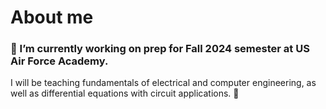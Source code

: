 # About me

### 🔭 I’m currently working on prep for Fall 2024 semester at US Air Force Academy.

I will be teaching fundamentals of electrical and computer engineering, as well as differential equations with circuit applications. 🤠

<!--
**somannjp/somannjp** is a ✨ _special_ ✨ repository because its `README.md` (this file) appears on your GitHub profile.

Here are some ideas to get you started:

- 🔭 I’m currently working on ...
- 🌱 I’m currently learning ...
- 👯 I’m looking to collaborate on ...
- 🤔 I’m looking for help with ...
- 💬 Ask me about ...
- 📫 How to reach me: ...
- 😄 Pronouns: ...
- ⚡ Fun fact: ...
-->
